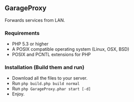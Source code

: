 ## GarageProxy
Forwards services from LAN.

### Requirements
- PHP 5.3 or higher
- A POSIX compatible operating system (Linux, OSX, BSD)
- POSIX and PCNTL extensions for PHP

### Installation (Build them and run)
- Download all the files to your server.
- Run `php build.php build normal`
- Run `php GarageProxy.phar start [-d]`
- Enjoy.


